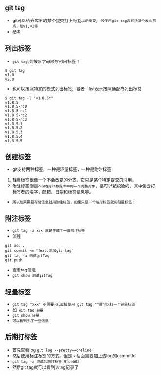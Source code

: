 ## git tag
* git可以给仓库里的某个提交打上标签`以示重要`,`一般使用git tag来标注某个发布节点，如v1,v2等`
* [参考]("https://git-scm.com/book/zh/v2/Git-%E5%9F%BA%E7%A1%80-%E6%89%93%E6%A0%87%E7%AD%BE")

## 列出标签
* `git tag`,会按照字母顺序列出标签！
```text
$ git tag
v1.0
v2.0
```
* 也可以按照特定的模式列出标签,-l或者--list表示按照通配符列出标签
```text
$ git tag -l "v1.8.5*"
v1.8.5
v1.8.5-rc0
v1.8.5-rc1
v1.8.5-rc2
v1.8.5-rc3
v1.8.5.1
v1.8.5.2
v1.8.5.3
v1.8.5.4
v1.8.5.5
```

## 创建标签
* git支持两种标签，一种是轻量标签，一种是附注标签
1. 轻量标签很像一个不会改变的分支，它只是某个特定提交的引用。
2. 附注标签则是`存储在git数据库中的一个完整对象`，是可以被校验的，其中包含打标签者的名字，邮箱、日期和标签信息等。
* `所以如果需要存储信息就用附注标签，如果只是一个临时标签就用轻量标签！`

## 附注标签
* `git tag -a xxx 就是生成了一条附注标签`
* 流程
```text
git add .
git commit -m "feat:添加git tag"
git tag -a 测试gitTag
git push
```
* 查看tag信息
* `git show 测试gitTag`

## 轻量标签
* `git tag "xxx" 不需要-a,直接使用 git tag ""就可以打一个轻量标签`
* 如` git tag 轻量`
* `git show 轻量`
* `可以看到少了一些信息`

## 后期打标签
* 首先查看log `git log --pretty==oneline`
* 然后使用标注标签的方式，但是-a后面需要加上该log的commitId
* `git tag -a 测试后期打标签 9fceb02`
* 然后git tag就可以看到该tag记录了

